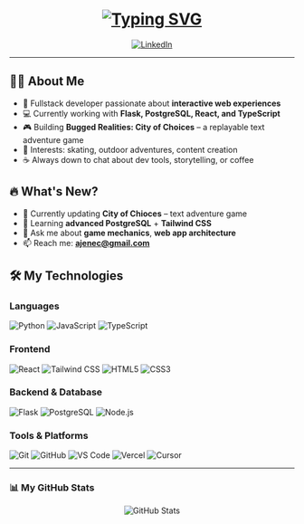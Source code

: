 <h1 align="center">
  <a href="https://git.io/typing-svg">
    <img src="https://readme-typing-svg.herokuapp.com?font=Fira+Code&pause=1000&color=61CF5A&center=true&vCenter=true&width=500&lines=Welcome+Conrads!;I'm+Ajene+👻;Fullstack+Developer+%26+Passionate+Gamer;Welcome+to+my+GitHub" alt="Typing SVG" />
  </a>
</h1>

<p align="center">
  <a href="https://linkedin.com/in/ajenec">
    <img src="https://img.shields.io/badge/LinkedIn-%230077B5.svg?style=plastic&logo=linkedin&logoColor=white" alt="LinkedIn">
  </a>
</p>

---

## 👨‍💻 About Me
- 🚀 Fullstack developer passionate about **interactive web experiences**
- 💻 Currently working with **Flask, PostgreSQL, React, and TypeScript**
- 🎮 Building **Bugged Realities: City of Choices** – a replayable text adventure game
- 🎨 Interests: skating, outdoor adventures, content creation
- ☕ Always down to chat about dev tools, storytelling, or coffee



## 🔥 What's New?
- 🎯 Currently updating **City of Chioces** – text adventure game
- 🌱 Learning **advanced PostgreSQL** + **Tailwind CSS**
- 💬 Ask me about **game mechanics**, **web app architecture**
- 📫 Reach me: **ajenec@gmail.com**


## 🛠️ My Technologies

### Languages
![Python](https://img.shields.io/badge/Python-3776AB?style=for-the-badge&logo=python&logoColor=white)
![JavaScript](https://img.shields.io/badge/JavaScript-F7DF1E?style=for-the-badge&logo=javascript&logoColor=black)
![TypeScript](https://img.shields.io/badge/TypeScript-007ACC?style=for-the-badge&logo=typescript&logoColor=white)

### Frontend
![React](https://img.shields.io/badge/React-20232A?style=for-the-badge&logo=react&logoColor=61DAFB)
![Tailwind CSS](https://img.shields.io/badge/Tailwind_CSS-38B2AC?style=for-the-badge&logo=tailwind-css&logoColor=white)
![HTML5](https://img.shields.io/badge/HTML5-E34F26?style=for-the-badge&logo=html5&logoColor=white)
![CSS3](https://img.shields.io/badge/CSS3-1572B6?style=for-the-badge&logo=css3&logoColor=white)

### Backend & Database
![Flask](https://img.shields.io/badge/Flask-000000?style=for-the-badge&logo=flask&logoColor=white)
![PostgreSQL](https://img.shields.io/badge/PostgreSQL-316192?style=for-the-badge&logo=postgresql&logoColor=white)
![Node.js](https://img.shields.io/badge/Node.js-43853D?style=for-the-badge&logo=node.js&logoColor=white)

### Tools & Platforms
![Git](https://img.shields.io/badge/Git-F05032?style=for-the-badge&logo=git&logoColor=white)
![GitHub](https://img.shields.io/badge/GitHub-100000?style=for-the-badge&logo=github&logoColor=white)
![VS Code](https://img.shields.io/badge/VS_Code-007ACC?style=for-the-badge&logo=visual-studio-code&logoColor=white)
![Vercel](https://img.shields.io/badge/Vercel-000000?style=for-the-badge&logo=vercel&logoColor=white)
![Cursor](https://img.shields.io/badge/Cursor-000000?style=for-the-badge&logo=data:image/svg+xml;base64,PHN2ZyBmaWxsPSJ3aGl0ZSIgdmlld0JveD0iMCAwIDI1NiAyNTYiIHhtbG5zPSJodHRwOi8vd3d3LnczLm9yZy8yMDAwL3N2ZyI+PHBhdGggZD0iTTExNiAyLjRjLTYzLjIgMC0xMTMuNiA1MC40LTExMy42IDExMy42czUwLjQgMTEzLjYgMTEzLjYgMTEzLjYgMTEzLjYtNTAuNCAxMTMuNi0xMTMuNi01MC40LTExMy42LTExMy42LTExMy42em0wIDIwNi40Yy00OS4yIDAtOTIuOC0zMi45LTEwNy40LTc4LjhoMjguNGMzLjggMCA3LTUuMSA0LjUtOC4zTDU2LjIgMTI4bDE0LjQtMTQuNGMzLjItMi43IDgtLjMgOC4zIDQuNWgyOC40YzE0LjYgNDUuOS01OC4yIDc4LjgtMTA3LjQgNzguOHoiLz48L3N2Zz4=&logoColor=white)

---
### 📊 My GitHub Stats
<p align="center">
  <img src="https://github-readme-stats.vercel.app/api?username=ajenec&show_icons=true&theme=tokyonight" alt="GitHub Stats" />
</p>
